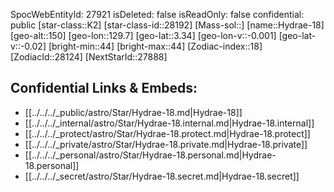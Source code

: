﻿---
location: [3.34,-129.7,150]
type: Star
tags:
- astro/Star

---
SpocWebEntityId: 27921
isDeleted: false
isReadOnly: false
confidential: public
[star-class::K2]
[star-class-id::28192]
[Mass-sol::]
[name::Hydrae-18]
[geo-alt::150]
[geo-lon::129.7]
[geo-lat::3.34]
[geo-lon-v::-0.001]
[geo-lat-v::-0.02]
[bright-min::44]
[bright-max::44]
[Zodiac-index::18]
[ZodiacId::28124]
[NextStarId::27888]



## Confidential Links & Embeds: 
- [[../../../_public/astro/Star/Hydrae-18.md|Hydrae-18]] 
- [[../../../_internal/astro/Star/Hydrae-18.internal.md|Hydrae-18.internal]] 
- [[../../../_protect/astro/Star/Hydrae-18.protect.md|Hydrae-18.protect]] 
- [[../../../_private/astro/Star/Hydrae-18.private.md|Hydrae-18.private]] 
- [[../../../_personal/astro/Star/Hydrae-18.personal.md|Hydrae-18.personal]] 
- [[../../../_secret/astro/Star/Hydrae-18.secret.md|Hydrae-18.secret]]

